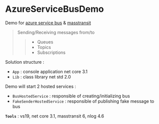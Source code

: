 # AzureServiceBusDemo
Demo for [azure service bus](https://docs.microsoft.com/en-us/azure/service-bus-messaging/service-bus-messaging-overview) & [masstransit](https://masstransit-project.com/)
> Sending/Receiving messages from/to
>> - Queues
>> - Topics
>> - Subscriptions

Solution structure :
- `App` : console application net core 3.1
- `Lib` : class library net std 2.0

Demo will start 2 hosted services :
- `BusHostedService` : responsible of creating/initializing bus
- `FakeSenderHostedService` : responsible of publishing fake message to bus

**`Tools`** : vs19, net core 3.1, masstransit 6, nlog 4.6